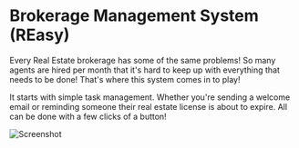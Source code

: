 # Brokerage Management System (REasy)

Every Real Estate brokerage has some of the same problems! So many agents are hired per month that it's hard to keep up with everything that needs to be done! That's where this system comes in to play!

It starts with simple task management. Whether you're sending a welcome email or reminding someone their real estate license is about to expire. All can be done with a few clicks of a button!

![Screenshot](REasy.png)

